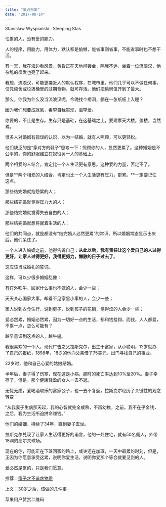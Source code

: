 ```yaml
---
title: "爱必然累"
date: "2017-08-14"
---
```


Stanisław Wyspiański · Sleeping Staś

怕累的人，没有爱的能力。  

人的程序，用脑力，用体力，默认都是偷懒，能省事则省事，不能省事时也不想干活。

有一天，我在海边看风景，黄昏正在天地间镀金，隔我不远，坐着一位流浪汉，他杂乱的须发也亮了起来。

我想，流浪汉，可能更接近人的默认程序，在城市里，他们几乎可以不做任何事，仅凭施舍或垃圾桶里的过期食物，就可存活。他们把偷懒值开到了最大。

那么，你我为什么没当流浪汉呢，今晚找个桥洞，躺在一张纸板上入睡？

因为我们想要成就感，希望自我实现，渴望爱。

你要的，不止是生存。生存只是基础，在这基础之上，要建摩天大楼，盖楼，当然累。

很多人对婚姻有错误的认识，以为一结婚，就有人照顾，可以更轻松。

他们缺乏的是“穿对方的鞋子”思考一下：照顾你的人，显然更累了。这种婚姻是不公平的，你的舒服建立在奴役另一人的基础上。

两个相爱的人结合，肯定比一个人生活更有意思。这种爱的力量，否定不了。

但是**两个相爱的人结合，肯定也比一个人生活更有压力，更累。**一定要记住这点。

那些结完婚就抱怨累的人；

那些结完婚就觉得压力大的人；

那些结完婚就觉得失去自由的人；

那些结完婚就想将就着生活的人；

他们的共同点，就是都没有“结完婚人必然更累”的常识。所以婚姻常态显示出来后，他们呆住了。

一个人进入婚姻之前，他得告诉自己：**从此以后，我有责任让这个爱自己的人过得更好，让家人过得更好，我得更努力，懒散的日子过去了**。

这应该当成婚礼的誓词。

这样，可以少很多婚姻乱像：

有在外吹牛，回家什么事也不做的人，会少一些；

天天关心国家大事，却看不见家里小事的人，会少一些；

家人说到衣食住行，说到房子，说到孩子的花销，觉得烦的人会少一些；

爱必然累，婚姻必然累，因为一切好一点的生活，都和钱挂钩，而钱，人人都爱，不累一点，怎么可能有？

越早意识到这点的人，越牛逼。

我很喜欢的一个人，现代广告之父拉斯克尔，出生于富家，从小聪明，12岁就办了自己的报纸，1898年，18岁的他向父亲借了75美元，出门寻找自己的事业。

22岁时，他和自己心爱的姑娘结婚。

半年后，妻子得了伤寒，现在这是小病，那时的死亡率达到10%至20%。妻子幸存了，但是，那个健康轻盈的女人一去不返。

无忧无虑，爱喝酒取乐的富家公子，也一去不复返，拉斯克尔经历了关键性的观念转变：

“从我妻子生病那天起，我的心智就完全成熟，不再幼稚，之前，我不在乎金钱，之后，我为生活所迫拼命赚钱。”

他们的婚姻，持续了34年，直到妻子去世。

拉斯克尔兑现了让家人生活得更好的诺言，他的一处住宅，就有50名佣人，外带18洞的高尔夫球场。

现在的你，可能正在下班回家的路上，或许还在加班，一天中最累的时刻，但是，正因为你愿意承受这累，说明你爱生活，说明你爱那个等会就要见到的人。

爱必然是累的，只是我们愿意。

推荐：[傻子才不追求物质](http://mp.weixin.qq.com/s?__biz=MjM5NDU0Mjk2MQ==&mid=2651623334&idx=1&sn=43d9a6c1c2456875efb323a123b81a23&chksm=bd7e0bb88a0982aea498ddd2605366f9ebab70b49aa1b38dda6e4d1438f4828d12651ac08cb6&scene=21#wechat_redirect)

上文：[30岁之后，该做的几件事](http://mp.weixin.qq.com/s?__biz=MjM5NDU0Mjk2MQ==&mid=2651623358&idx=1&sn=7b4e6f65ed3d48ba5cab50a363f5122e&chksm=bd7e0ba08a0982b64e0bb5a98c9601f0555c8884fbbd898698727cfdbed1c70bb32eb84d3248&scene=21#wechat_redirect)

苹果用户赞赏二维码
